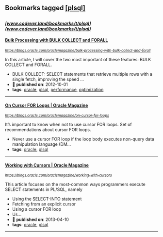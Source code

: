 ## Bookmarks tagged [[plsql]](https://www.codever.land/search?q=[plsql])

_<sup><sup>[www.codever.land/bookmarks/t/plsql](www.codever.land/bookmarks/t/plsql)</sup></sup>_
---
#### [Bulk Processing with BULK COLLECT and FORALL](https://blogs.oracle.com/oraclemagazine/bulk-processing-with-bulk-collect-and-forall)
_<sup>https://blogs.oracle.com/oraclemagazine/bulk-processing-with-bulk-collect-and-forall</sup>_

In this article, I will cover the two most important of these features: BULK COLLECT and FORALL.
* BULK COLLECT: SELECT statements that retrieve multiple rows with a single fetch, improving the speed ...
* :calendar: **published on**: 2012-10-01
* **tags**: [oracle](../tagged/oracle.md), [plsql](../tagged/plsql.md), [performance](../tagged/performance.md), [optimization](../tagged/optimization.md)
---
#### [On Cursor FOR Loops | Oracle Magazine](https://blogs.oracle.com/oraclemagazine/on-cursor-for-loops)
_<sup>https://blogs.oracle.com/oraclemagazine/on-cursor-for-loops</sup>_

It’s important to know when not to use cursor FOR loops. Set of recommendations about cursor FOR loops.
* Never use a cursor FOR loop if the loop body executes non-query data manipulation language (DM...
* **tags**: [oracle](../tagged/oracle.md), [plsql](../tagged/plsql.md)
---
#### [Working with Cursors | Oracle Magazine](https://blogs.oracle.com/oraclemagazine/working-with-cursors)
_<sup>https://blogs.oracle.com/oraclemagazine/working-with-cursors</sup>_

This article focuses on the most-common ways programmers execute SELECT statements in PL/SQL, namely
* Using the SELECT-INTO statement
* Fetching from an explicit cursor
* Using a cursor FOR loop
* Us...
* :calendar: **published on**: 2013-04-10
* **tags**: [oracle](../tagged/oracle.md), [plsql](../tagged/plsql.md)
---

